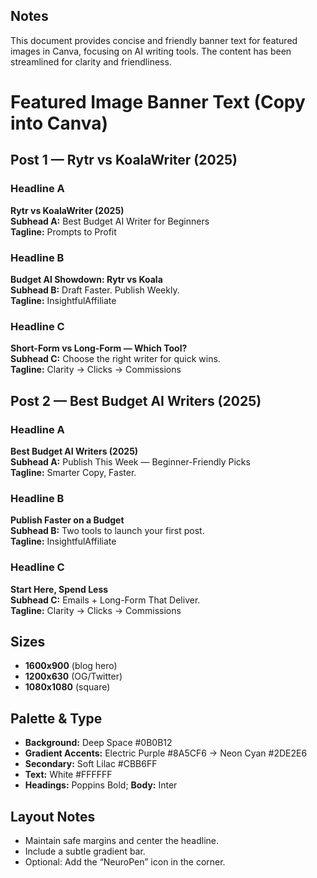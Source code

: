 ## Notes
This document provides concise and friendly banner text for featured images in Canva, focusing on AI writing tools. The content has been streamlined for clarity and friendliness.

# Featured Image Banner Text (Copy into Canva)

## Post 1 — Rytr vs KoalaWriter (2025)

### Headline A
**Rytr vs KoalaWriter (2025)**  
**Subhead A:** Best Budget AI Writer for Beginners  
**Tagline:** Prompts to Profit

### Headline B
**Budget AI Showdown: Rytr vs Koala**  
**Subhead B:** Draft Faster. Publish Weekly.  
**Tagline:** InsightfulAffiliate

### Headline C
**Short-Form vs Long-Form — Which Tool?**  
**Subhead C:** Choose the right writer for quick wins.  
**Tagline:** Clarity -> Clicks -> Commissions

## Post 2 — Best Budget AI Writers (2025)

### Headline A
**Best Budget AI Writers (2025)**  
**Subhead A:** Publish This Week — Beginner-Friendly Picks  
**Tagline:** Smarter Copy, Faster.

### Headline B
**Publish Faster on a Budget**  
**Subhead B:** Two tools to launch your first post.  
**Tagline:** InsightfulAffiliate

### Headline C
**Start Here, Spend Less**  
**Subhead C:** Emails + Long-Form That Deliver.  
**Tagline:** Clarity -> Clicks -> Commissions

## Sizes
- **1600x900** (blog hero)
- **1200x630** (OG/Twitter)
- **1080x1080** (square)

## Palette & Type
- **Background:** Deep Space #0B0B12
- **Gradient Accents:** Electric Purple #8A5CF6 -> Neon Cyan #2DE2E6
- **Secondary:** Soft Lilac #CBB6FF
- **Text:** White #FFFFFF
- **Headings:** Poppins Bold; **Body:** Inter

## Layout Notes
- Maintain safe margins and center the headline.
- Include a subtle gradient bar.
- Optional: Add the “NeuroPen” icon in the corner.